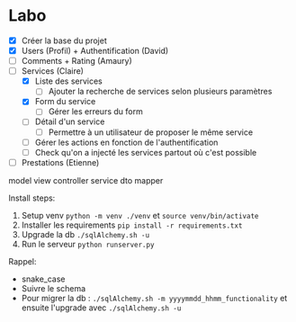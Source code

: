 # Labo 

- [X] Créer la base du projet
- [X] Users (Profil) + Authentification (David)
- [ ] Comments + Rating (Amaury)
- [ ] Services (Claire)
  - [x] Liste des services
    - [ ] Ajouter la recherche de services selon plusieurs paramètres
  - [x] Form du service
    - [ ] Gérer les erreurs du form
  - [ ] Détail d'un service
    - [ ] Permettre à un utilisateur de proposer le même service
  - [ ] Gérer les actions en fonction de l'authentification
  - [ ] Check qu'on a injecté les services partout où c'est possible
- [ ] Prestations (Etienne)

model view controller service dto mapper


Install steps: 
1. Setup venv
`python -m venv ./venv` et `source venv/bin/activate`
2. Installer les requirements
`pip install -r requirements.txt`
3. Upgrade la db
`./sqlAlchemy.sh -u`
4. Run le serveur
`python runserver.py`

Rappel:
- snake_case
- Suivre le schema
- Pour migrer la db : `./sqlAlchemy.sh -m yyyymmdd_hhmm_functionality` et ensuite l'upgrade avec `./sqlAlchemy.sh -u`